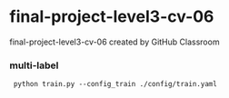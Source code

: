 # final-project-level3-cv-06
final-project-level3-cv-06 created by GitHub Classroom

### multi-label
`
python train.py --config_train ./config/train.yaml`
